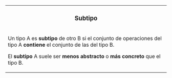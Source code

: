 <table id="card">
    <tr>
        <td align="center">
            <h3>Subtipo</h3>
        </td>
    </tr>
    <tr>
        <td>
            <p>Un tipo A es <b>subtipo</b> de otro B si el conjunto de operaciones del tipo A <b>contiene</b> el conjunto de las del tipo B.</p>
            <p>El <b>subtipo</b> A suele ser <b>menos abstracto</b> o <b>más concreto</b> que el tipo B.</p>
        </td>
    </tr>
</table>

